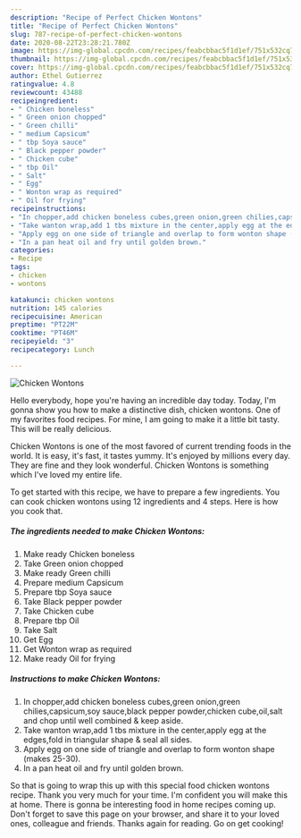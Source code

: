 ```yaml
---
description: "Recipe of Perfect Chicken Wontons"
title: "Recipe of Perfect Chicken Wontons"
slug: 787-recipe-of-perfect-chicken-wontons
date: 2020-08-22T23:28:21.780Z
image: https://img-global.cpcdn.com/recipes/feabcbbac5f1d1ef/751x532cq70/chicken-wontons-recipe-main-photo.jpg
thumbnail: https://img-global.cpcdn.com/recipes/feabcbbac5f1d1ef/751x532cq70/chicken-wontons-recipe-main-photo.jpg
cover: https://img-global.cpcdn.com/recipes/feabcbbac5f1d1ef/751x532cq70/chicken-wontons-recipe-main-photo.jpg
author: Ethel Gutierrez
ratingvalue: 4.8
reviewcount: 43488
recipeingredient:
- " Chicken boneless"
- " Green onion chopped"
- " Green chilli"
- " medium Capsicum"
- " tbp Soya sauce"
- " Black pepper powder"
- " Chicken cube"
- " tbp Oil"
- " Salt"
- " Egg"
- " Wonton wrap as required"
- " Oil for frying"
recipeinstructions:
- "In chopper,add chicken boneless cubes,green onion,green chilies,capsicum,soy sauce,black pepper powder,chicken cube,oil,salt and chop until well combined &amp; keep aside."
- "Take wanton wrap,add 1 tbs mixture in the center,apply egg at the edges,fold in triangular shape &amp; seal all sides."
- "Apply egg on one side of triangle and overlap to form wonton shape (makes 25-30)."
- "In a pan heat oil and fry until golden brown."
categories:
- Recipe
tags:
- chicken
- wontons

katakunci: chicken wontons 
nutrition: 145 calories
recipecuisine: American
preptime: "PT22M"
cooktime: "PT46M"
recipeyield: "3"
recipecategory: Lunch

---
```



![Chicken Wontons](https://img-global.cpcdn.com/recipes/feabcbbac5f1d1ef/751x532cq70/chicken-wontons-recipe-main-photo.jpg)

Hello everybody, hope you're having an incredible day today. Today, I'm gonna show you how to make a distinctive dish, chicken wontons. One of my favorites food recipes. For mine, I am going to make it a little bit tasty. This will be really delicious.



Chicken Wontons is one of the most favored of current trending foods in the world. It is easy, it's fast, it tastes yummy. It's enjoyed by millions every day. They are fine and they look wonderful. Chicken Wontons is something which I've loved my entire life.


To get started with this recipe, we have to prepare a few ingredients. You can cook chicken wontons using 12 ingredients and 4 steps. Here is how you cook that.

<!--inarticleads1-->

##### The ingredients needed to make Chicken Wontons:

1. Make ready  Chicken boneless
1. Take  Green onion chopped
1. Make ready  Green chilli
1. Prepare  medium Capsicum
1. Prepare  tbp Soya sauce
1. Take  Black pepper powder
1. Take  Chicken cube
1. Prepare  tbp Oil
1. Take  Salt
1. Get  Egg
1. Get  Wonton wrap as required
1. Make ready  Oil for frying




<!--inarticleads2-->

##### Instructions to make Chicken Wontons:

1. In chopper,add chicken boneless cubes,green onion,green chilies,capsicum,soy sauce,black pepper powder,chicken cube,oil,salt and chop until well combined &amp; keep aside.
1. Take wanton wrap,add 1 tbs mixture in the center,apply egg at the edges,fold in triangular shape &amp; seal all sides.
1. Apply egg on one side of triangle and overlap to form wonton shape (makes 25-30).
1. In a pan heat oil and fry until golden brown.




So that is going to wrap this up with this special food chicken wontons recipe. Thank you very much for your time. I'm confident you will make this at home. There is gonna be interesting food in home recipes coming up. Don't forget to save this page on your browser, and share it to your loved ones, colleague and friends. Thanks again for reading. Go on get cooking!
